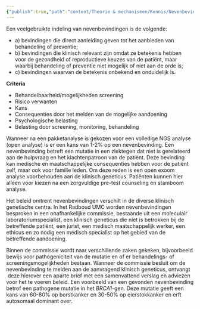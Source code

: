 ```yaml
---
{"publish":true,"path":"content/Theorie & mechanismen/Kennis/Nevenbevindingen.md","permalink":"/content/theorie-and-mechanismen/kennis/nevenbevindingen/"}
---
```


Een veelgebruikte indeling van nevenbevindingen is de volgende:
-	a) bevindingen die direct aanleiding geven tot het aanbieden van behandeling of preventie;
-	b) bevindingen die klinisch relevant zijn omdat ze betekenis hebben voor de gezondheid of reproductieve keuzes van de patiënt, maar waarbij behandeling of preventie niet mogelijk of niet aan de orde is;
-	c) bevindingen waarvan de betekenis onbekend en onduidelijk is.

**Criteria**
- Behandelbaarheid/mogelijkheden screening
- Risico verwanten
- Kans
- Consequenties door het melden van de mogelijke aandoening
- Psychologische belasting
- Belasting door screening, monitoring, behandeling

Wanneer na een pakketanalyse is gekozen voor een volledige NGS analyse (open analyse) is er een kans van 1-2% op een nevenbevinding. Een nevenbevinding betreft een mutatie in een ziektegen dat niet is gerelateerd aan de hulpvraag en het klachtenpatroon van de patiënt. Deze bevinding kan medische en maatschappelijke consequenties hebben voor de patiënt zelf, maar ook voor familie leden. Om deze reden is een open exoom analyse voorbehouden aan de klinisch geneticus. Patiënten kunnen hier alleen voor kiezen na een zorgvuldige pre-test counseling en stamboom analyse.

Het beleid omtrent nevenbevindingen verschilt in de diverse klinisch genetische centra. In het Radboud UMC worden nevenbevindingen besproken in een onafhankelijke commissie, bestaande uit een moleculair laboratoriumspecialist, een klinisch geneticus die niet is betrokken bij de betreffende patiënt, een jurist, een medisch maatschappelijk werker, een ethicus en zo nodig een medisch specialist op het gebied van de betreffende aandoening.

Binnen de commissie wordt naar verschillende zaken gekeken, bijvoorbeeld bewijs voor pathogeniciteit van de mutatie en of er behandelings- of screeningsmogelijkheden bestaan. Wanneer de commissie besluit om de nevenbevinding te melden aan de aanvragend klinisch geneticus, ontvangt  deze hierover een aparte brief met een samenvattend verslag en adviezen voor het te voeren beleid. Een voorbeeld van een gevonden nevenbevinding betrof een pathogene mutatie in het _BRCA1_-gen. Deze mutatie geeft een kans van 60-80% op borstkanker en 30-50% op eierstokkanker en erft autosomaal dominant over.



